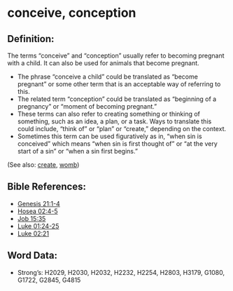# conceive, conception

## Definition:

The terms “conceive” and “conception” usually refer to becoming pregnant with a child. It can also be used for animals that become pregnant.

* The phrase “conceive a child” could be translated as “become pregnant” or some other term that is an acceptable way of referring to this.
* The related term “conception” could be translated as “beginning of a pregnancy” or “moment of becoming pregnant.”
* These terms can also refer to creating something or thinking of something, such as an idea, a plan, or a task. Ways to translate this could include, “think of” or “plan” or “create,” depending on the context.
* Sometimes this term can be used figuratively as in, “when sin is conceived” which means “when sin is first thought of” or “at the very start of a sin” or “when a sin first begins.”

(See also: [create](../other/creation.md), [womb](../other/womb.md))

## Bible References:

* [Genesis 21:1-4](rc://en/tn/help/gen/21/01)
* [Hosea 02:4-5](rc://en/tn/help/hos/02/04)
* [Job 15:35](rc://en/tn/help/job/15/35)
* [Luke 01:24-25](rc://en/tn/help/luk/01/24)
* [Luke 02:21](rc://en/tn/help/luk/02/21)

## Word Data:

* Strong’s: H2029, H2030, H2032, H2232, H2254, H2803, H3179, G1080, G1722, G2845, G4815
